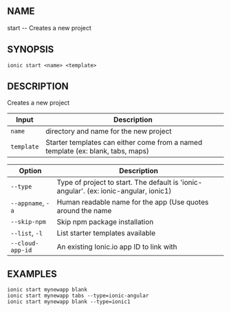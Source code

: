 
## NAME
start -- Creates a new project
  
## SYNOPSIS
    ionic start <name> <template>
  
## DESCRIPTION
Creates a new project


Input | Description
----- | ----------
`name` | directory and name for the new project
`template` | Starter templates can either come from a named template (ex: blank, tabs, maps)


Option | Description
------ | ----------
`--type` | Type of project to start. The default is 'ionic-angular'. (ex: ionic-angular, ionic1)
`--appname`, `-a` | Human readable name for the app (Use quotes around the name
`--skip-npm` | Skip npm package installation
`--list`, `-l` | List starter templates available
`--cloud-app-id` | An existing Ionic.io app ID to link with

## EXAMPLES
    ionic start mynewapp blank 
    ionic start mynewapp tabs --type=ionic-angular 
    ionic start mynewapp blank --type=ionic1 

